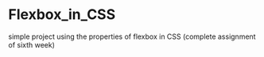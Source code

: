 # Flexbox_in_CSS
simple project using the properties of  flexbox in CSS (complete assignment of sixth week) 

